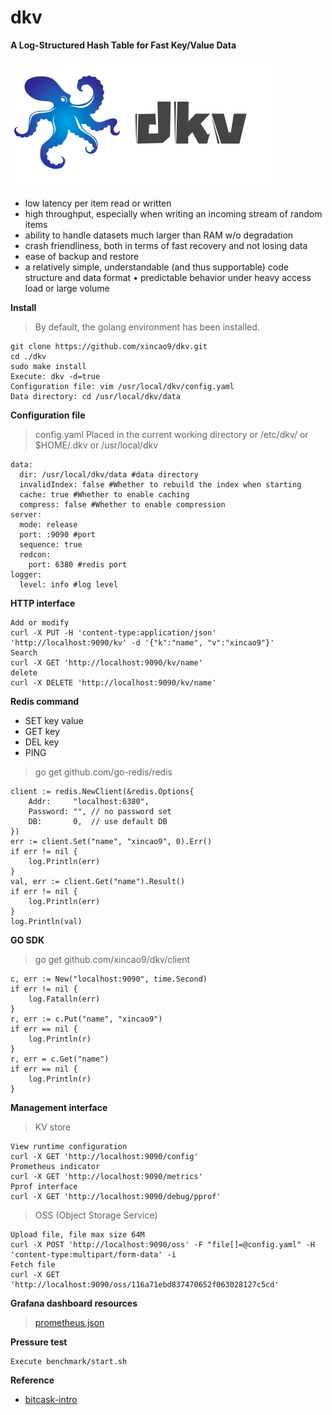 # dkv

**A Log-Structured Hash Table for Fast Key/Value Data**

![logo](https://github.com/xincao9/dkv/blob/master/logo.png)

* low latency per item read or written
* high throughput, especially when writing an incoming stream of random items
* ability to handle datasets much larger than RAM w/o degradation
* crash friendliness, both in terms of fast recovery and not losing data
* ease of backup and restore
* a relatively simple, understandable (and thus supportable) code structure and data format • predictable behavior under heavy access load or large volume

**Install**

> By default, the golang environment has been installed.

```
git clone https://github.com/xincao9/dkv.git
cd ./dkv
sudo make install
Execute: dkv -d=true
Configuration file: vim /usr/local/dkv/config.yaml
Data directory: cd /usr/local/dkv/data
```

**Configuration file**

> config.yaml Placed in the current working directory or /etc/dkv/ or $HOME/.dkv or /usr/local/dkv

```
data:
  dir: /usr/local/dkv/data #data directory
  invalidIndex: false #Whether to rebuild the index when starting
  cache: true #Whether to enable caching
  compress: false #Whether to enable compression
server:
  mode: release
  port: :9090 #port
  sequence: true
  redcon:
    port: 6380 #redis port
logger:
  level: info #log level
```

**HTTP interface**

```
Add or modify
curl -X PUT -H 'content-type:application/json' 'http://localhost:9090/kv' -d '{"k":"name", "v":"xincao9"}'
Search
curl -X GET 'http://localhost:9090/kv/name'
delete
curl -X DELETE 'http://localhost:9090/kv/name'
```

**Redis command**


* SET key value
* GET key
* DEL key
* PING

> go get github.com/go-redis/redis

```
client := redis.NewClient(&redis.Options{
    Addr:     "localhost:6380",
    Password: "", // no password set
    DB:       0,  // use default DB
})
err := client.Set("name", "xincao9", 0).Err()
if err != nil {
    log.Println(err)
}
val, err := client.Get("name").Result()
if err != nil {
    log.Println(err)
}
log.Println(val)
```

**GO SDK**

> go get github.com/xincao9/dkv/client

```
c, err := New("localhost:9090", time.Second)
if err != nil {
    log.Fatalln(err)
}
r, err := c.Put("name", "xincao9")
if err == nil {
    log.Println(r)
}
r, err = c.Get("name")
if err == nil {
    log.Println(r)
}
```

**Management interface**

> KV store

```
View runtime configuration
curl -X GET 'http://localhost:9090/config'
Prometheus indicator
curl -X GET 'http://localhost:9090/metrics'
Pprof interface
curl -X GET 'http://localhost:9090/debug/pprof'
```

> OSS (Object Storage Service)

```
Upload file, file max size 64M
curl -X POST 'http://localhost:9090/oss' -F "file[]=@config.yaml" -H 'content-type:multipart/form-data' -i
Fetch file
curl -X GET 'http://localhost:9090/oss/116a71ebd837470652f063028127c5cd'
```

**Grafana dashboard resources**

> [prometheus.json](https://raw.githubusercontent.com/xincao9/dkv/master/prometheus.json)

**Pressure test**

```
Execute benchmark/start.sh
```

**Reference**

* [bitcask-intro](https://github.com/xincao9/dkv/blob/master/bitcask-intro.pdf)
